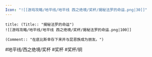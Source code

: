 ```yaml
---
Icon: "![[游戏攻略/地平线/地平线 西之绝境/奖杯/揭秘法罗的命运.png|30]]"
---
```

```ad-common-bronze-trophy
title: (Title:: "揭秘法罗的命运")
![[游戏攻略/地平线/地平线 西之绝境/奖杯/揭秘法罗的命运.png|100]]

(Comment:: "在底比斯幸存下来并与昆恩族成为朋友。")
```

#地平线/西之绝境/奖杯 #奖杯 #奖杯/铜
